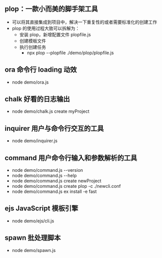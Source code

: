 ## plop：一款小而美的脚手架工具
- 可以将其直接集成到项目中，解决一下重复性的或者需要标准化的创建工作
- plop 的使用过程大致可以拆解为：
  - 安装 plop，新增配置文件 plopfile.js
  - 创建模板文件
  - 执行创建任务
    - npx plop --plopfile ./demo/plop/plopfile.js
## ora 命令行 loading 动效
- node demo/ora.js
## chalk 好看的日志输出
- node demo/chalk.js create myProject
## inquirer 用户与命令行交互的工具
- node demo/inquirer.js
## command 用户命令行输入和参数解析的工具
 * node demo/command.js --version
 * node demo/command.js --help
 * node demo/command.js create newProject
 * node demo/command.js create plop -c ./newcli.conf
 * node demo/command.js ex install -e fast
## ejs JavaScript 模板引擎
- node demo/ejs/cli.js
## spawn 批处理脚本
- node demo/spawn.js